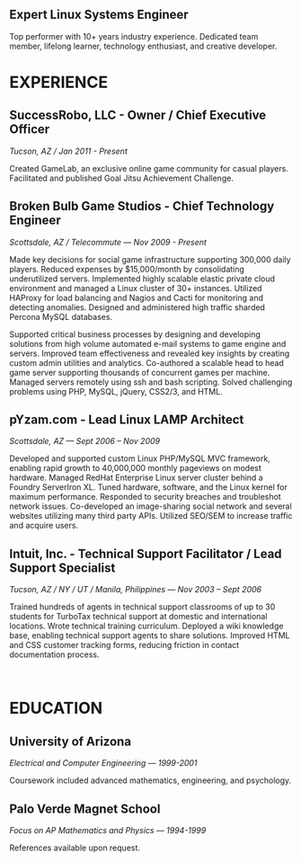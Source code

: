 <h2 class="blog-post-title">Expert Linux Systems Engineer</h2>

Top performer with 10+ years industry experience. Dedicated team member, lifelong learner, technology enthusiast, and creative developer.

# EXPERIENCE #

## SuccessRobo, LLC - Owner / Chief Executive Officer ##

*Tucson, AZ / Jan 2011 - Present*

Created GameLab, an exclusive online game community for casual players. Facilitated and published Goal Jitsu Achievement Challenge.

## Broken Bulb Game Studios - Chief Technology Engineer ##

*Scottsdale, AZ / Telecommute — Nov 2009 - Present*

Made key decisions for social game infrastructure supporting 300,000 daily players. Reduced expenses by $15,000/month by consolidating underutilized servers. Implemented highly scalable elastic private cloud environment and managed a Linux cluster of 30+ instances. Utilized HAProxy for load balancing and Nagios and Cacti for monitoring and detecting anomalies. Designed and administered high traffic sharded Percona MySQL databases.

Supported critical business processes by designing and developing solutions from high volume automated e-mail systems to game engine and servers. Improved team effectiveness and revealed key insights by creating custom admin utilities and analytics. Co-authored a scalable head to head game server supporting thousands of concurrent games per machine. Managed servers remotely using ssh and bash scripting. Solved challenging problems using PHP, MySQL, jQuery, CSS2/3, and HTML.

## pYzam.com - Lead Linux LAMP Architect ##

*Scottsdale, AZ — Sept 2006 – Nov 2009*

Developed and supported custom Linux PHP/MySQL MVC framework, enabling rapid growth to 40,000,000 monthly pageviews on modest hardware. Managed RedHat Enterprise Linux server cluster behind a Foundry ServerIron XL. Tuned hardware, software, and the Linux kernel for maximum performance. Responded to security breaches and troubleshot network issues. Co-developed an image-sharing social network and several websites utilizing many third party APIs. Utilized SEO/SEM to increase traffic and acquire users.

## Intuit, Inc. - Technical Support Facilitator / Lead Support Specialist ##

*Tucson, AZ / NY / UT / Manila, Philippines — Nov 2003 – Sept 2006*

Trained hundreds of agents in technical support classrooms of up to 30 students for TurboTax technical support at domestic and international locations. Wrote technical training curriculum. Deployed a wiki knowledge base, enabling technical support agents to share solutions. Improved HTML and CSS customer tracking forms, reducing friction in contact documentation process.

&nbsp;

# EDUCATION #

## University of Arizona ##

*Electrical and Computer Engineering — 1999-2001*

Coursework included advanced mathematics, engineering, and psychology.

## Palo Verde Magnet School ##

*Focus on AP Mathematics and Physics — 1994-1999*

References available upon request.
